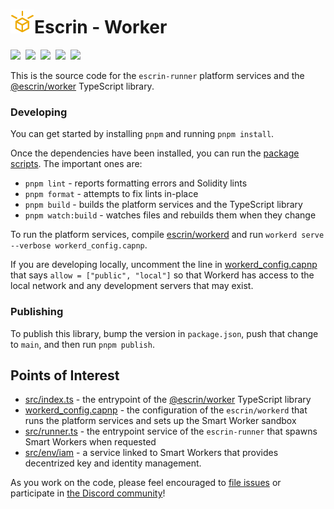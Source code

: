 <h1><img width="38" height="38" src="../website/public/logo.svg"/>Escrin - Worker</h1>

<a href="https://escrin.org"><img src="https://img.shields.io/badge/Get_Started-eeaa00?style=for-the-badge"/></a>&nbsp;
<a href="https://enshrine.ai/discord"><img src="https://img.shields.io/badge/Discord-5865F2?style=for-the-badge&logo=discord&logoColor=white"/></a>&nbsp;
<a href="https://opencollective.com/escrin"><img src="https://img.shields.io/badge/OpenCollective-1F87FF?style=for-the-badge&logo=OpenCollective&logoColor=white"/></a>&nbsp;
<a href="https://twitter.com/EnshrineCC"><img src="https://img.shields.io/badge/Twitter-1DA1F2?style=for-the-badge&logo=twitter&logoColor=white"/></a>&nbsp;
<a href="https://www.npmjs.com/package/@escrin/worker"><img src="https://img.shields.io/badge/npm-CB3837?style=for-the-badge&logo=npm&logoColor=white"/></a>

This is the source code for the `escrin-runner` platform services and the [@escrin/worker](https://www.npmjs.com/package/@escrin/worker) TypeScript library.

### Developing

You can get started by installing `pnpm` and running `pnpm install`.

Once the dependencies have been installed, you can run the [package scripts](https://github.com/escrin/escrin/blob/main/worker/package.json#L18).
The important ones are:

* `pnpm lint` - reports formatting errors and Solidity lints
* `pnpm format` - attempts to fix lints in-place
* `pnpm build` - builds the platform services and the TypeScript library
* `pnpm watch:build` - watches files and rebuilds them when they change

To run the platform services, compile [escrin/workerd](https://github.com/escrin/workerd) and run
`
workerd serve --verbose workerd_config.capnp
`.

If you are developing locally, uncomment the line in [workerd_config.capnp](./workerd_config.capnp) that says `allow = ["public", "local"]` so that Workerd has access to the local network and any development servers that may exist.


### Publishing

To publish this library, bump the version in `package.json`, push that change to `main`, and then run `pnpm publish`.

## Points of Interest

- [src/index.ts](./src/index.ts) - the entrypoint of the [@escrin/worker](https://www.npmjs.com/package/@escrin/worker) TypeScript library
- [workerd_config.capnp](./workerd_config.capnp) - the configuration of the `escrin/workerd` that runs the platform services and sets up the Smart Worker sandbox
- [src/runner.ts](./src/runner.ts) - the entrypoint service of the `escrin-runner` that spawns Smart Workers when requested
- [src/env/iam](./src/env/iam/) - a service linked to Smart Workers that provides decentrized key and identity management.

As you work on the code, please feel encouraged to [file issues](https://github.com/escrin/escrin/issues) or participate in [the Discord community](https://enshrine.ai/discord)!
